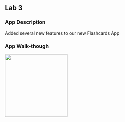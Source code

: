 
## Lab 3

### App Description
Added several new features to our new Flashcards App

### App Walk-though


<img src="http://g.recordit.co/rlWu50F2Hl.gif" width=200><br>
